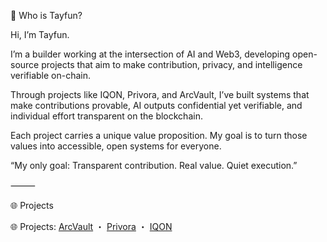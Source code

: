 👤 Who is Tayfun?

Hi, I’m Tayfun.

I’m a builder working at the intersection of AI and Web3, developing open-source projects that aim to make contribution, privacy, and intelligence verifiable on-chain.

Through projects like IQON, Privora, and ArcVault, I’ve built systems that make contributions provable, AI outputs confidential yet verifiable, and individual effort transparent on the blockchain.

Each project carries a unique value proposition.
My goal is to turn those values into accessible, open systems for everyone.

“My only goal: Transparent contribution. Real value. Quiet execution.”

⸻

🌐 Projects

🌐 Projects: [ArcVault](https://github.com/holdonravn/arcvault-contribution-nft) ・ [Privora](https://github.com/holdonravn/privora-core) ・ [IQON](https://github.com/holdonravn/iqon)

